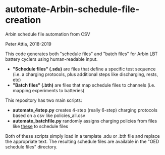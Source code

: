 # automate-Arbin-schedule-file-creation
Arbin schedule file automation from CSV

Peter Attia, 2018-2019

This code generates both "schedule files" and "batch files" for Arbin LBT battery cyclers using human-readable input.
- **"Schedule files" (.sdu)** are files that define a specific test sequence (i.e. a charging protocols, plus additional steps like discharging, rests, etc)
- **"Batch files" (.bth)** are files that map schedule files to channels (i.e. mapping experiments to batteries)

This repository has two main scripts:
- **automate_4step.py** creates 4-step (really 6-step) charging protocols based on a csv like policies_all.csv
- **automate_batchfile.py** randomly assigns charging policies from files like [these](https://github.com/petermattia/battery-parameter-spaces/tree/master/data/batch) to schedule files

Both of these scripts simply load in a template .sdu or .bth file and replace the appropriate text. The resulting schedule files are available in the "OED schedule files" directory.